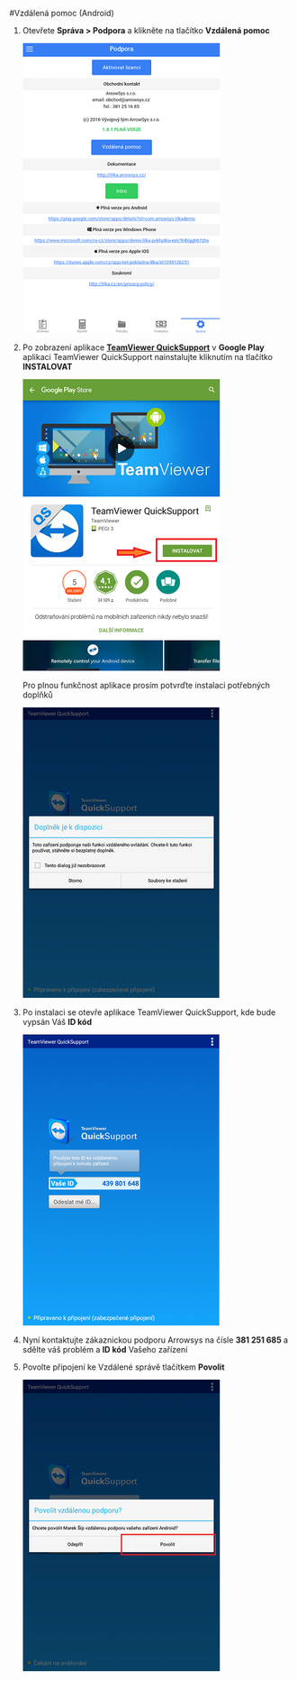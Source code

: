 #Vzdálená pomoc (Android)

1. Otevřete **Správa > Podpora** a klikněte na tlačítko **Vzdálená pomoc**

    ![](support1.png)

2. Po zobrazení aplikace **[TeamViewer QuickSupport](https://play.google.com/store/apps/details?id=com.teamviewer.quicksupport.market&hl=cs)** v **Google Play** aplikaci TeamViewer QuickSupport nainstalujte kliknutím na tlačítko **INSTALOVAT**

    ![](support2.png)

   Pro plnou funkčnost aplikace prosím potvrďte instalaci potřebných doplňků
   
    ![](support3.png)
   
3. Po instalaci se otevře aplikace TeamViewer QuickSupport, kde bude vypsán Váš **ID kód**

    ![](support4.png)

4. Nyní kontaktujte zákaznickou podporu Arrowsys na čísle **381 251 685** a sdělte váš problém a **ID kód** Vašeho zařízení

5. Povolte připojení ke Vzdálené správě tlačítkem **Povolit**

    ![](support5.png)
